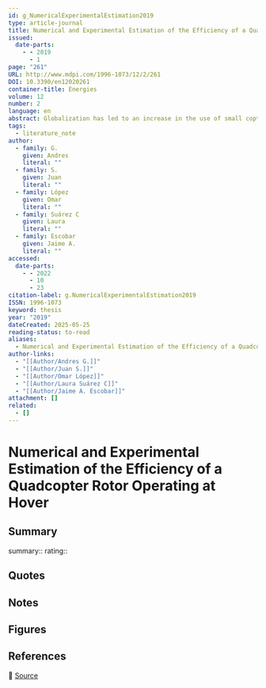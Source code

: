```yaml
---
id: g_NumericalExperimentalEstimation2019
type: article-journal
title: Numerical and Experimental Estimation of the Efficiency of a Quadcopter Rotor Operating at Hover
issued:
  date-parts:
    - - 2019
      - 1
page: "261"
URL: http://www.mdpi.com/1996-1073/12/2/261
DOI: 10.3390/en12020261
container-title: Energies
volume: 12
number: 2
language: en
abstract: Globalization has led to an increase in the use of small copters for different activities such as geo-referencing, agricultural ﬁelds monitoring, survillance, among others. This is the main reason why there is a strong interest in the performance of small-scale propellers used in unmanned aerial vehicles. The ﬂow developed by rotors is complex and the estimation of its aerodynamic performance is not a trivial process. In addition, viscous effects, when the rotor operates at low Reynolds, affect its performance. In the present paper, two different computational methods, Computational Fluid Dynamics (CFD) and the Unsteady Vortex Lattice Method (UVLM) with a viscous correction, were used to study the performance of an isolated rotor of a quadcopter ﬂying at hover. The Multi Reference Frame model and transition SST κ − ω turbulence model were used in the CFD simulations. The tip vortex core growth was used to account for the viscous effects in the UVLM. The wake structure, pressure coefﬁcient, thrust and torque predictions from both methods are compared. Thrust and torque results from simulations were validated by means of experimental results of a characterization of a single rotor. Finally, ﬁgure of merit of the rotor is evaluated showing that UVLM overestimates the efﬁciency of the rotor; meanwhile, CFD predictions are close to experimental values.
tags:
  - literature_note
author:
  - family: G.
    given: Andres
    literal: ""
  - family: S.
    given: Juan
    literal: ""
  - family: López
    given: Omar
    literal: ""
  - family: Suárez C
    given: Laura
    literal: ""
  - family: Escobar
    given: Jaime A.
    literal: ""
accessed:
  date-parts:
    - - 2022
      - 10
      - 23
citation-label: g.NumericalExperimentalEstimation2019
ISSN: 1996-1073
keyword: thesis
year: "2019"
dateCreated: 2025-05-25
reading-status: to-read
aliases:
  - Numerical and Experimental Estimation of the Efficiency of a Quadcopter Rotor Operating at Hover
author-links:
  - "[[Author/Andres G.]]"
  - "[[Author/Juan S.]]"
  - "[[Author/Omar López]]"
  - "[[Author/Laura Suárez C]]"
  - "[[Author/Jaime A. Escobar]]"
attachment: []
related:
  - []
---
```


# Numerical and Experimental Estimation of the Efficiency of a Quadcopter Rotor Operating at Hover

## Summary
summary::
rating::

## Quotes

## Notes

## Figures

## References

🔗 [Source](http://www.mdpi.com/1996-1073/12/2/261)

